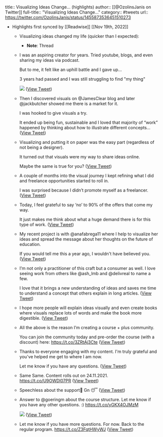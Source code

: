 title:: Visualizing Ideas Change... (highlights)
author:: [[@OzolinsJanis on Twitter]]
full-title:: "Visualizing Ideas Change..."
category:: #tweets
url:: https://twitter.com/OzolinsJanis/status/1455873536451510273

- Highlights first synced by [[Readwise]] [[Nov 19th, 2022]]
	- Visualizing ideas changed my life (quicker than I expected):
		- **Note**: Thread
	- I was an aspiring creator for years. Tried youtube, blogs, and even sharing my ideas via podcast.
	  
	  But to me, it felt like an uphill battle and I gave up… 
	  
	  3 years had passed and I was still struggling to find "my thing" 
	  
	  ![](https://pbs.twimg.com/media/FDRNRVuVIAY1Z0_.jpg) ([View Tweet](https://twitter.com/OzolinsJanis/status/1455873542998749191))
	- Then I discovered visuals on @JamesClear blog and later @jackbutcher showed me there is a market for it.
	  
	  I was hooked to give visuals a try.
	  
	  It ended up being fun, sustainable and I loved that majority of “work” happened by thinking about how to illustrate different concepts... ([View Tweet](https://twitter.com/OzolinsJanis/status/1455873545079123969))
	- Visualizing and putting it on paper was the easy part (regardless of not being a designer).
	  
	  It turned out that visuals were my way to share ideas online.
	  
	  Maybe the same is true for you? ([View Tweet](https://twitter.com/OzolinsJanis/status/1455873546308124674))
	- A couple of months into the visual journey I kept refining what I did and freelance opportunities started to roll in.
	  
	  I was surprised because I didn’t promote myself as a freelancer. ([View Tweet](https://twitter.com/OzolinsJanis/status/1455873547616743433))
	- Today, I feel grateful to say ‘no’ to 90% of the offers that come my way.
	  
	  It just makes me think about what a huge demand there is for this type of work. ([View Tweet](https://twitter.com/OzolinsJanis/status/1455873548740796419))
	- My recent project is with @anafabrega11 where I help to visualize her ideas and spread the message about her thoughts on the future of education.
	  
	  If you would tell me this a year ago, I wouldn't have believed you. ([View Tweet](https://twitter.com/OzolinsJanis/status/1455873549818740741))
	- I’m not only a practitioner of this craft but a consumer as well. I love seeing work from others like @ash_lmb and @delivreal to name a few.
	  
	  I love that it brings a new understanding of ideas and saves me time to understand a concept that others explain in long articles. ([View Tweet](https://twitter.com/OzolinsJanis/status/1455873550900809734))
	- I hope more people will explain ideas visually and even create books where visuals replace lots of words and make the book more digestible. ([View Tweet](https://twitter.com/OzolinsJanis/status/1455873552029155333))
	- All the above is the reason I’m creating a course + plus community. 
	  
	  You can join the community today and pre-order the course (with a discount) here: https://t.co/3ZRtAj3Cte ([View Tweet](https://twitter.com/OzolinsJanis/status/1455873553081925638))
	- Thanks to everyone engaging with my content. I'm truly grateful and you've helped me get to where I am now.
	  
	  Let me know if you have any questions. ([View Tweet](https://twitter.com/OzolinsJanis/status/1455873554302455810))
	- Same Same. Content rolls out on 24.11.2021.  https://t.co/U9OWDl07PR ([View Tweet](https://twitter.com/OzolinsJanis/status/1455879424063201283))
	- Speechless about the support🥲
	  Gn 😴 ([View Tweet](https://twitter.com/OzolinsJanis/status/1455982070749188099))
	- Answer to @goeringm about the course structure. Let me know if you have any other questions. :) https://t.co/yGKX4OJMzM 
	  
	  ![](https://pbs.twimg.com/media/FDVlUNRXoAEfr2t.jpg) ([View Tweet](https://twitter.com/OzolinsJanis/status/1456181491663245312))
	- Let me know if you have more questions. For now. Back to the regular program. https://t.co/Z3FqtHWyWJ ([View Tweet](https://twitter.com/OzolinsJanis/status/1456223713414819843))